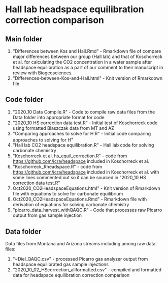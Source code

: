 # Hall lab headspace equilibration correction comparison

## Main folder
1. "Differences between Kos and Hall.Rmd" - Rmarkdown file of compare major differences between our group (Hall lab) and that of Koschorreck et al. for calculating the CO2 concentration in a water sample after headspace equilibration as a part of our comment to their manuscript in review with Biogeosciences. 
2. "Differences-between-Kos-and-Hall.html" - Knit version of Rmarkdown file

## Code folder
1. "2020_10 Data Compile.R" - Code to compile raw data files from the Data folder into appropriate format for code
2. "2020_10 HS correction data test.R" - Initial test of Koschorreck code using formatted Blaszczak data from MT and AZ
3. "Comparing approaches to solve for H.R" - Initial code comparing approaches to solving for H<sup>+</sup>
4. "Hall lab CO2 headspace equilibration.R" - Hall lab code for solving carbonate chemistry
5. "Koschorreck et al. hs_equil_correction.R" - code from https://github.com/icra/headspace included in Koschorreck et al.
6. "Koschorreck_Rheadspace.R" - code from https://github.com/icra/headspace included in Koschorreck et al. with some lines commented out so it can be sourced in "2020_10 HS correction data test.R"
7. Oct2020_CO2HeadspaceEquations.html" - Knit version of Rmarkdown file with equations to solve for carbonate equilibrium
8. Oct2020_CO2HeadspaceEquations.Rmd" - Rmarkdown file with derivation of equations for solving carbonate chemistry
9. "picarro_data_harvest_withQAQC.R" - Code that processes raw Picarro output from gas sample injection


## Data folder
Data files from Montana and Arizona streams including among raw data files:
1. "~Diel_QAQC.csv" - processed Picarro gas analyzer output from headspace equilibrated gas sample injections
2. "2020_10_02_HScorrection_allformatted.csv" - compiled and formatted data for headspace equilibration correction comparison
